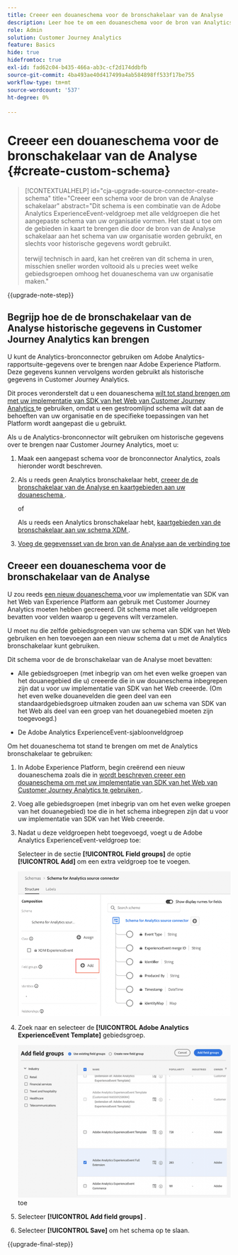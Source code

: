 ```yaml
---
title: Creeer een douaneschema voor de bronschakelaar van de Analyse
description: Leer hoe te om een douaneschema voor de bron van Analytics schakelaar tot stand te brengen
role: Admin
solution: Customer Journey Analytics
feature: Basics
hide: true
hidefromtoc: true
exl-id: fad62c04-b435-466a-ab3c-cf2d174ddbfb
source-git-commit: 4ba493ae40d417499a4ab584898ff533f17be755
workflow-type: tm+mt
source-wordcount: '537'
ht-degree: 0%

---
```


# Creeer een douaneschema voor de bronschakelaar van de Analyse {#create-custom-schema}

<!-- markdownlint-disable MD034 -->

>[!CONTEXTUALHELP]
>id="cja-upgrade-source-connector-create-schema"
>title="Creeer een schema voor de bron van de Analyse schakelaar"
>abstract="Dit schema is een combinatie van de Adobe Analytics ExperienceEvent-veldgroep met alle veldgroepen die het aangepaste schema van uw organisatie vormen. Het staat u toe om de gebieden in kaart te brengen die door de bron van de Analyse schakelaar aan het schema van uw organisatie worden gebruikt, en slechts voor historische gegevens wordt gebruikt.<br><br> terwijl technisch in aard, kan het creëren van dit schema in uren, misschien sneller worden voltooid als u precies weet welke gebiedsgroepen omhoog het douaneschema van uw organisatie maken."

<!-- markdownlint-enable MD034 -->

{{upgrade-note-step}}

## Begrijp hoe de de bronschakelaar van de Analyse historische gegevens in Customer Journey Analytics kan brengen

U kunt de Analytics-bronconnector gebruiken om Adobe Analytics-rapportsuite-gegevens over te brengen naar Adobe Experience Platform. Deze gegevens kunnen vervolgens worden gebruikt als historische gegevens in Customer Journey Analytics.

Dit proces veronderstelt dat u een douaneschema [ wilt tot stand brengen om met uw implementatie van SDK van het Web van Customer Journey Analytics ](/help/getting-started/cja-upgrade/cja-upgrade-schema-create.md) te gebruiken, omdat u een gestroomlijnd schema wilt dat aan de behoeften van uw organisatie en de specifieke toepassingen van het Platform wordt aangepast die u gebruikt.

Als u de Analytics-bronconnector wilt gebruiken om historische gegevens over te brengen naar Customer Journey Analytics, moet u:

1. Maak een aangepast schema voor de bronconnector Analytics, zoals hieronder wordt beschreven.

1. Als u reeds geen Analytics bronschakelaar hebt, [ creeer de de bronschakelaar van de Analyse en kaartgebieden aan uw douaneschema ](/help/getting-started/cja-upgrade/cja-upgrade-source-connector.md).

   of

   Als u reeds een Analytics bronschakelaar hebt, [ kaartgebieden van de bronschakelaar aan uw schema XDM ](/help/getting-started/cja-upgrade/cja-upgrade-from-source-connector.md).

1. [Voeg de gegevensset van de bron van de Analyse aan de verbinding toe](/help/getting-started/cja-upgrade/cja-upgrade-source-connector-dataset.md)

## Creeer een douaneschema voor de bronschakelaar van de Analyse

U zou reeds [ een nieuw douaneschema ](/help/getting-started/cja-upgrade/cja-upgrade-schema-create.md) voor uw implementatie van SDK van het Web van Experience Platform aan gebruik met Customer Journey Analytics moeten hebben gecreeerd. Dit schema moet alle veldgroepen bevatten voor velden waarop u gegevens wilt verzamelen.

U moet nu die zelfde gebiedsgroepen van uw schema van SDK van het Web gebruiken en hen toevoegen aan een nieuw schema dat u met de Analytics bronschakelaar kunt gebruiken.

Dit schema voor de de bronschakelaar van de Analyse moet bevatten:

* Alle gebiedsgroepen (met inbegrip van om het even welke groepen van het douanegebied die u) creeerde die in uw douaneschema inbegrepen zijn dat u voor uw implementatie van SDK van het Web creeerde. (Om het even welke douanevelden die geen deel van een standaardgebiedsgroep uitmaken zouden aan uw schema van SDK van het Web als deel van een groep van het douanegebied moeten zijn toegevoegd.)

* De Adobe Analytics ExperienceEvent-sjabloonveldgroep

Om het douaneschema tot stand te brengen om met de Analytics bronschakelaar te gebruiken:

1. In Adobe Experience Platform, begin creërend een nieuw douaneschema zoals die in [ wordt beschreven creeer een douaneschema om met uw implementatie van SDK van het Web van Customer Journey Analytics te gebruiken ](/help/getting-started/cja-upgrade/cja-upgrade-schema-create.md).

1. Voeg alle gebiedsgroepen (met inbegrip van om het even welke groepen van het douanegebied) toe die in het schema inbegrepen zijn dat u voor uw implementatie van SDK van het Web creeerde.

1. Nadat u deze veldgroepen hebt toegevoegd, voegt u de Adobe Analytics ExperienceEvent-veldgroep toe:

   Selecteer in de sectie **[!UICONTROL Field groups]** de optie **[!UICONTROL Add]** om een extra veldgroep toe te voegen.

   ![ voeg gebiedsgroep aan schema toe ](assets/schema-add-field-group.png)

1. Zoek naar en selecteer de **[!UICONTROL Adobe Analytics ExperienceEvent Template]** gebiedsgroep.

   ![ voeg de het gebiedsgroep van Adobe Analytics ExperienceEvent ](assets/schema-experienceevent.png) toe

1. Selecteer **[!UICONTROL Add field groups]** .

1. Selecteer **[!UICONTROL Save]** om het schema op te slaan.

{{upgrade-final-step}}
